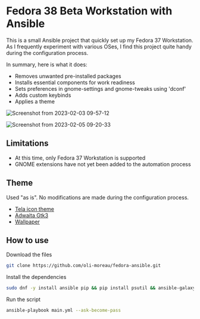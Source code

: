 # Fedora 38 Beta Workstation with Ansible
This is a small Ansible project that quickly set up my Fedora 37 Workstation. As I frequently experiment with various OSes, I find this project quite handy during the configuration process.

In summary, here is what it does:
- Removes unwanted pre-installed packages
- Installs essential components for work readiness
- Sets preferences in gnome-settings and gnome-tweaks using 'dconf'
- Adds custom keybinds
- Applies a theme

![Screenshot from 2023-02-03 09-57-12](https://user-images.githubusercontent.com/123499791/216639763-078b401a-a4c1-44a1-975f-dbdf729e46d6.png)

![Screenshot from 2023-02-05 09-20-33](https://user-images.githubusercontent.com/123499791/216827652-e8097f26-ff16-4323-8a44-d91ca67a57c3.png)

## Limitations
- At this time, only Fedora 37 Workstation is supported
- GNOME extensions have not yet been added to the automation process

## Theme
Used "as is". No modifications are made during the configuration process.
- [Tela icon theme](https://github.com/vinceliuice/Tela-icon-theme)
- [Adwaita Gtk3](https://github.com/lassekongo83/adw-gtk3)
- [Wallpaper](https://github.com/KDE/plasma-workspace-wallpapers/blob/master/PastelHills/contents/images/3200x2000.jpg)

## How to use
Download the files
```bash
git clone https://github.com/oli-moreau/fedora-ansible.git
```
Install the dependencies
```bash
sudo dnf -y install ansible pip && pip install psutil && ansible-galaxy collection install community.general
```
Run the script
```bash
ansible-playbook main.yml --ask-become-pass
```
